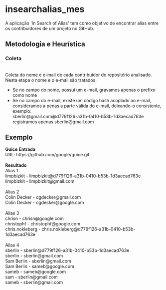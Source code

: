 # insearchalias_mes
A aplicação 'In Search of Alias' tem como objetivo de encontrar alias entre os contribuidores de um projeto no GitHub.

<h2> Metodologia e Heurística </h2>

<h3> Coleta </h3>
<br/>  Coleta do nome e e-mail de cada contribuidor do repositório analisado.
<br/>Nesta etapa o nome e o e-mail são tratados.
    <ul>
      <li> Se no campo do nome, possui um e-mail, gravamos apenas o prefixo como nome </li>
      <li> Se no campo do e-mail, existe um código hash acoplado ao e-mail, consideramos a penas a parte válida do e-mail, deixando-o consistente, exemplo: <br/>sberlin@gmail.com@d779f126-a31b-0410-b53b-1d3aecad763e registramos apenas sberlin@gmail.com </li>
   </ul>


<h2> Exemplo </h2> 
<b> Guice</b>
<b> Entrada </b>
<br/>URL: https://github.com/google/guice.git
<br/>
<br/>
<b> Resultado </b>
<br/>Alias 1
<br/>   limpbizkit - limpbizkit@d779f126-a31b-0410-b53b-1d3aecad763e
<br/>   limpbizkit - limpbizkit@gmail.com
<br/>
<br/> Alias 2
<br/>    Colin Decker - cgdecker@gmail.com
<br/>    Colin Decker - cgdecker@google.com
<br/>
<br/>Alias 3
<br/>    chrisn - chrisn@google.com
<br/>    christophf - christophf@google.com
<br/>    chris.nokleberg - chris.nokleberg@d779f126-a31b-0410-b53b-1d3aecad763e
<br/>
<br/>Alias 4
<br/>    sberlin - sberlin@d779f126-a31b-0410-b53b-1d3aecad763e
<br/>    sberlin - sberlin@gmail.com
<br/>    Sam Berlin - sberlin@gmail.com
<br/>    Sam Berlin - sameb@google.com
<br/>    sameb - sameb@google.com
<br/>    sam - sberlin@gmail.com
<br/>    sameb - sberlin@gmail.com

